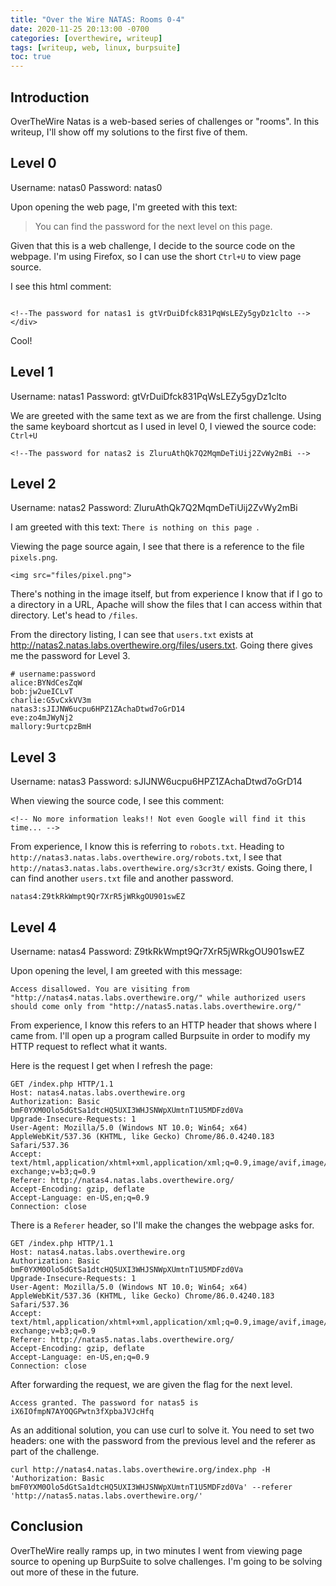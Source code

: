 ```yaml
---
title: "Over the Wire NATAS: Rooms 0-4"
date: 2020-11-25 20:13:00 -0700
categories: [overthewire, writeup]
tags: [writeup, web, linux, burpsuite]
toc: true
---
```

## Introduction

OverTheWire Natas is a web-based series of challenges or "rooms". In this writeup, I'll show off my solutions to the first five of them.

## Level 0

Username: natas0
Password: natas0

Upon opening the web page, I'm greeted with this text: 

> You can find the password for the next level on this page. 

Given that this is a web challenge, I decide to the source code on the webpage. I'm using Firefox, so I can use the short ``Ctrl+U`` to view page source.

I see this html comment:

```

<!--The password for natas1 is gtVrDuiDfck831PqWsLEZy5gyDz1clto -->
</div>
```

Cool!

## Level 1
Username: natas1
Password: gtVrDuiDfck831PqWsLEZy5gyDz1clto

We are greeted with the same text as we are from the first challenge. Using the same keyboard shortcut as I used in level 0, I viewed the source code: ``Ctrl+U``

```
<!--The password for natas2 is ZluruAthQk7Q2MqmDeTiUij2ZvWy2mBi -->
```

## Level 2
Username: natas2
Password: ZluruAthQk7Q2MqmDeTiUij2ZvWy2mBi

I am greeted with this text: ``There is nothing on this page ``.

Viewing the page source again, I see that there is a reference to the file ``pixels.png``. 

```
<img src="files/pixel.png">
```

There's nothing in the image itself, but from experience I know that if I go to a directory in a URL, Apache will show the files that I can access within that directory. Let's head to ``/files``. 

From the directory listing, I can see that ``users.txt`` exists at http://natas2.natas.labs.overthewire.org/files/users.txt. Going there gives me the password for Level 3.

```
# username:password
alice:BYNdCesZqW
bob:jw2ueICLvT
charlie:G5vCxkVV3m
natas3:sJIJNW6ucpu6HPZ1ZAchaDtwd7oGrD14
eve:zo4mJWyNj2
mallory:9urtcpzBmH
```

## Level 3
Username: natas3
Password: sJIJNW6ucpu6HPZ1ZAchaDtwd7oGrD14

When viewing the source code, I see this comment:

```
<!-- No more information leaks!! Not even Google will find it this time... -->
```

From experience, I know this is referring to ``robots.txt``. Heading to ``http://natas3.natas.labs.overthewire.org/robots.txt``, I see that ``http://natas3.natas.labs.overthewire.org/s3cr3t/`` exists. Going there, I can find another ``users.txt`` file and another password. 

```
natas4:Z9tkRkWmpt9Qr7XrR5jWRkgOU901swEZ
```

## Level 4
Username: natas4
Password: Z9tkRkWmpt9Qr7XrR5jWRkgOU901swEZ

Upon opening the level, I am greeted with this message:

```
Access disallowed. You are visiting from "http://natas4.natas.labs.overthewire.org/" while authorized users should come only from "http://natas5.natas.labs.overthewire.org/"
```

From experience, I know this refers to an HTTP header that shows where I came from. I'll open up a program called Burpsuite in order to modify my HTTP request to reflect what it wants.

Here is the request I get when I refresh the page: 

```
GET /index.php HTTP/1.1
Host: natas4.natas.labs.overthewire.org
Authorization: Basic bmF0YXM0Olo5dGtSa1dtcHQ5UXI3WHJSNWpXUmtnT1U5MDFzd0Va
Upgrade-Insecure-Requests: 1
User-Agent: Mozilla/5.0 (Windows NT 10.0; Win64; x64) AppleWebKit/537.36 (KHTML, like Gecko) Chrome/86.0.4240.183 Safari/537.36
Accept: text/html,application/xhtml+xml,application/xml;q=0.9,image/avif,image/webp,image/apng,*/*;q=0.8,application/signed-exchange;v=b3;q=0.9
Referer: http://natas4.natas.labs.overthewire.org/
Accept-Encoding: gzip, deflate
Accept-Language: en-US,en;q=0.9
Connection: close
```

There is a ``Referer`` header, so I'll make the changes the webpage asks for. 


```
GET /index.php HTTP/1.1
Host: natas4.natas.labs.overthewire.org
Authorization: Basic bmF0YXM0Olo5dGtSa1dtcHQ5UXI3WHJSNWpXUmtnT1U5MDFzd0Va
Upgrade-Insecure-Requests: 1
User-Agent: Mozilla/5.0 (Windows NT 10.0; Win64; x64) AppleWebKit/537.36 (KHTML, like Gecko) Chrome/86.0.4240.183 Safari/537.36
Accept: text/html,application/xhtml+xml,application/xml;q=0.9,image/avif,image/webp,image/apng,*/*;q=0.8,application/signed-exchange;v=b3;q=0.9
Referer: http://natas5.natas.labs.overthewire.org/
Accept-Encoding: gzip, deflate
Accept-Language: en-US,en;q=0.9
Connection: close
```

After forwarding the request, we are given the flag for the next level.

```
Access granted. The password for natas5 is iX6IOfmpN7AYOQGPwtn3fXpbaJVJcHfq
```

As an additional solution, you can use curl to solve it. You need to set two headers: one with the password from the previous level and the referer as part of the challenge.

```
curl http://natas4.natas.labs.overthewire.org/index.php -H 'Authorization: Basic bmF0YXM0Olo5dGtSa1dtcHQ5UXI3WHJSNWpXUmtnT1U5MDFzd0Va' --referer 'http://natas5.natas.labs.overthewire.org/'
```

## Conclusion

OverTheWire really ramps up, in two minutes I went from viewing page source to opening up BurpSuite to solve challenges. I'm going to be solving out more of these in the future.
